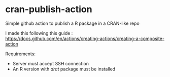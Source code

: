# cran-publish-action
Simple github action to publish a R package in a CRAN-like repo

I made this following this guide :
https://docs.github.com/en/actions/creating-actions/creating-a-composite-action

Requirements:
- Server must accept SSH connection
- An R version with *drat* package must be installed 
